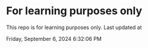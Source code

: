 # For learning purposes only
This repo is for learning purposes only.
Last updated at

Friday, September 6, 2024 6:32:06 PM

